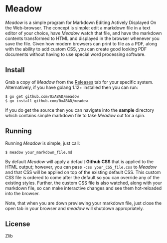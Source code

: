 Meadow
======

*Meadow* is a simple program for Markdown Editing Actively Displayed
On the Web-browser.  The concept is simple: edit a markdown file in a
text editor of your choice, have *Meadow* watch that file, and have
the markdown contents transformed to HTML and displayed in the browser
whenever you save the file.  Given how modern browsers can print to
file as a PDF, along with the ability to add custom CSS, you can
create good looking PDF documents without having to use special word
processing software.

Install
-------

Grab a copy of *Meadow* from the [Releases](https://github.com/0xABAD/meadow/releases)
tab for your specific system.  Alternatively, if you have golang 1.12+ installed then
you can run:

```
$ go get github.com/0xABAD/meadow
$ go install github.com/0xABAD/meadow
```

If you do get the source then you can navigate into the **sample**
directory which contains simple markdown file to take *Meadow* out for
a spin.

Running
-------

Running *Meadow* is simple, just call:

```$ meadow your_markdown_file.md```

By default *Meadow* will apply a default **Github CSS** that is
applied to the HTML output; however, you can pass `-css
your_CSS_file.css` to *Meadow* and that CSS will be applied on top of
the existing default CSS.  This custom CSS file is ordered to come
after the default so you can override any of the existing styles.
Further, the custom CSS file is also watched, along with your markdown
file, so can make interactive changes and see them hot-reloaded into
the browser.

Note, that when you are down previewing your markdown file, just close the
open tab in your browser and *meadow* will shutdown appropriately.

License
-------

Zlib


